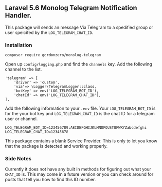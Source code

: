 ## Laravel 5.6 Monolog Telegram Notification Handler.

This package will sends an message Via Telegram to a spedified group or user speicifed by the `LOG_TELEGRAM_CHAT_ID`.
### Installation

~~~
composer require gordonzero/monolog-telegram
~~~

Open up `config/logging.php` and find the `channels` key. Add the following channel to the list.

~~~
'telegram' => [
    'driver' => 'custom',
    'via'=> \Logger\TelegramLogger::class,
    'botKey' => env('LOG_TELEGRAM_BOT_ID'),
    'chatId' => env('LOG_TELEGRAM_CHAT_ID'),
],
~~~

Add the following information to your `.env` file. Your `LOG_TELEGRAM_BOT_ID` is for the your bot key and `LOG_TELEGRAM_CHAT_ID` is the chat ID for a telegram user or channel.
~~~
LOG_TELEGRAM_BOT_ID=123456789:ABCDEFGHIJKLMNOPQUSTUFWXYZabcdefghi
LOG_TELEGRAM_CHAT_ID=12345678
~~~

This package contains a blank Service Provider. This is only to let you know that the package is detected and working properly. 

### Side Notes

Currently it does not have any built in methods for figuring out what your `CHAT_ID` is. This may come in a future version or you can check around for posts that tell you how to find this ID number.
